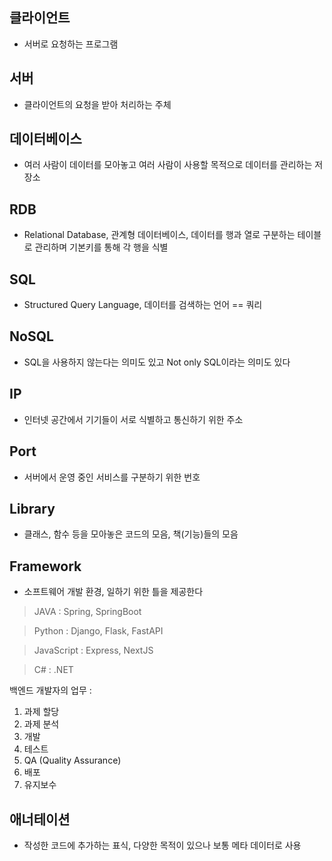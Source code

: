 ## 클라이언트
- 서버로 요청하는 프로그램

## 서버
- 클라이언트의 요청을 받아 처리하는 주체

## 데이터베이스


- 여러 사람이 데이터를 모아놓고 여러 사람이 사용할 목적으로 데이터를 관리하는 저장소

 
 ## RDB

 

- Relational Database, 관계형 데이터베이스, 데이터를 행과 열로 구분하는 테이블로 관리하며 기본키를 통해 각 행을 식별

 
 ## SQL

 

- Structured Query Language, 데이터를 검색하는 언어 == 쿼리

 
 ## NoSQL

 

- SQL을 사용하지 않는다는 의미도 있고 Not only SQL이라는 의미도 있다

 
 ## IP

 

- 인터넷 공간에서 기기들이 서로 식별하고 통신하기 위한 주소

 
 ## Port

 

- 서버에서 운영 중인 서비스를 구분하기 위한 번호

 
 ## Library

 

- 클래스, 함수 등을 모아놓은 코드의 모음, 책(기능)들의 모음

 
 ## Framework

 

- 소프트웨어 개발 환경, 일하기 위한 틀을 제공한다

> JAVA : Spring, SpringBoot
> 

> Python : Django, Flask, FastAPI
> 

> JavaScript : Express, NextJS
> 

> C# : .NET
> 

백엔드 개발자의 업무 :

1. 과제 할당
2. 과제 분석
3. 개발
4. 테스트
5. QA (Quality Assurance)
6. 배포
7. 유지보수

 
 ## 애너테이션

 

- 작성한 코드에 추가하는 표식, 다양한 목적이 있으나 보통 메타 데이터로 사용
